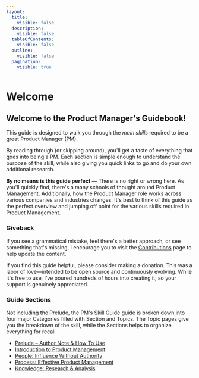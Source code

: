 ```yaml
---
layout:
  title:
    visible: false
  description:
    visible: false
  tableOfContents:
    visible: false
  outline:
    visible: false
  pagination:
    visible: true
---
```


# Welcome

## Welcome to the Product Manager's Guidebook!

This guide is designed to walk you through the _main skills_ required to be a great Product Manager (PM).

By reading through (or skipping around), you'll get a taste of everything that goes into being a PM. Each section is simple enough to understand the purpose of the skill, while also giving you quick links to go and do your own additional research.

**By no means is this guide perfect** — There is no right or wrong here. As you'll quickly find, there's a many schools of thought around Product Management. Additionally, how the Product Manager role works across various companies and industries changes. It's best to think of this guide as the perfect overview and jumping off point for the various skills required in Product Management.&#x20;

### Giveback

If you see a grammatical mistake, feel there's a better approach, or see something that's missing, I encourage you to visit the [Contributions](prelude/contribute.md) page to help update the content.

If you find this guide helpful, please consider making a donation. This was a labor of love—intended to be open source and continuously evolving. While it's free to use, I’ve poured hundreds of hours into creating it, so your support is genuinely appreciated.

### Guide Sections

Not including the Prelude, the PM's Skill Guide guide is broken down into four major Categories filled with Section and Topics. The Topic pages give you the breakdown of the skill, while the Sections helps to organize everything for recall.

* [Prelude – Author Note & How To Use](broken-reference)
* [Introduction to Product Management](introduction/introduction-product-management.md)
* [People: Influence Without Authority](people-skills/people-influence-without-authority.md)
* [Process: Effective Product Management](process-skills/process-effective-product-management.md)
* [Knowledge: Research & Analysis](knowledge-skills/knowledge-research-and-analysis.md)

